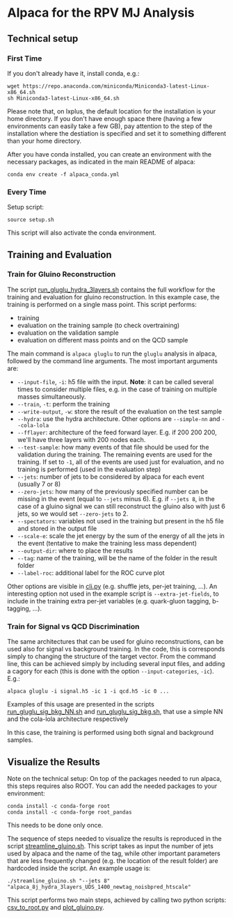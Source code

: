 # Alpaca for the RPV MJ Analysis

## Technical setup

### First Time

If you don't already have it, install conda, e.g.:
```
wget https://repo.anaconda.com/miniconda/Miniconda3-latest-Linux-x86_64.sh
sh Miniconda3-latest-Linux-x86_64.sh
```

Please note that, on lxplus, the default location for the installation is your 
home directory. If you don't have enough space there (having a few environments can 
easily take a few GB), pay attention to the step of the installation where the destiation 
is specified and set it to something different than your home directory. 


After you have conda installed, you can create an environment with the necessary packages, as indicated in the main README of alpaca:
```
conda env create -f alpaca_conda.yml
```

### Every Time

Setup script:
```
source setup.sh
```
This script will also activate the conda environment. 

## Training and Evaluation

### Train for Gluino Reconstruction
 
The script [run_gluglu_hydra_3layers.sh](./scripts/run_gluglu_hydra_3layers.sh) contains the full workflow for the training and
evaluation for gluino reconstruction. In this example case, the training is performed on a single mass point.
This script performs:
* training
* evaluation on the training sample (to check overtraining)
* evaluation on the validation sample
* evaluation on different mass points and on the QCD sample

The main command is `alpaca gluglu` to run the `gluglu` analysis in alpaca, followed by the command line arguments.
The most important arguments are:
* `--input-file`, `-i`: h5 file with the input. **Note**: it can be called several times to consider multiple files, e.g. in the case of training on multiple
masses simultaneously. 
* `--train`, `-t`: perform the training
* `--write-output`, `-w`: store the result of the evaluation on the test sample
* `--hydra`: use the hydra architecture. Other options are `--simple-nn` and `--cola-lola`
* `--fflayer`: architecture of the feed forward layer. E.g. if 200 200 200, we'll have three layers with 200 nodes each. 
* `--test-sample`: how many events of that file should be used for the validation during the training.
The remaining events are used for the training. If set to `-1`, all of the events are used just for evaluation, and no training is performed
(used in the evaluation step)
* `--jets`: number of jets to be considered by alpaca for each event (usually 7 or 8)
* `--zero-jets`: how many of the previously specified number can be missing in the event (equal to `--jets` minus 6). E.g. if `--jets 8`, in the case of a gluino signal we can 
still reconstruct the gluino also with just 6 jets, so we would set `--zero-jets` to 2.
* `--spectators`: variables not used in the training but present in the h5 file and stored in the output file 
* `--scale-e`: scale the jet energy by the sum of the energy of all the jets in the event (tentative to make the training less mass dependent)
* `--output-dir`: where to place the results
* `--tag`: name of the training, will be the name of the folder in the result folder
* `--label-roc`: additional label for the ROC curve plot

Other options are visible in [cli.py](../../cli.py) (e.g. shuffle jets, per-jet training, ...).
An interesting option not used in the example script is `--extra-jet-fields`, to include in the training extra per-jet variables (e.g. quark-gluon tagging, b-tagging, ...).

### Train for Signal vs QCD Discrimination

The same architectures that can be used for gluino reconstructions, can be used also for signal vs background training.
In the code, this is corresponds simply to changing the structure of the target vector. From the command line, this can
be achieved simply by including several input files, and adding a cagory for each (this is done with the option `--input-categories`, `-ic`).
E.g.:
```
alpaca gluglu -i signal.h5 -ic 1 -i qcd.h5 -ic 0 ... 
```
Examples of this usage are presented in the scripts [run_gluglu_sig_bkg_NN.sh](./scripts/run_gluglu_sig_bkg_NN.sh)
and [run_gluglu_sig_bkg.sh](./scripts/run_gluglu_sig_bkg.sh), that use a simple NN and the cola-lola architecture respectively 

In this case, the training is performed using both signal and background samples. 

## Visualize the Results

Note on the technical setup: On top of the packages needed to run alpaca, this steps requires also ROOT.
You can add the needed packages to your environment:
```
conda install -c conda-forge root
conda install -c conda-forge root_pandas
```
This needs to be done only once. 

The sequence of steps needed to visualize the results is reproduced in the script [streamline_gluino.sh](./scripts/streamline_gluino.sh).
This script takes as input the number of jets used by alpaca and the name of the tag, while other important parameters that are less frequently changed
(e.g. the location of the result folder) are hardcoded inside the script.
An example usage is:
```
./streamline_gluino.sh "--jets 8" "alpaca_8j_hydra_3layers_UDS_1400_newtag_noisbpred_htscale"
```

This script performs two main steps, achieved by calling two python scripts: [csv_to_root.py](./scripts/csv_to_root.py) and
[plot_gluino.py](./scripts/plot_gluino.py). 




